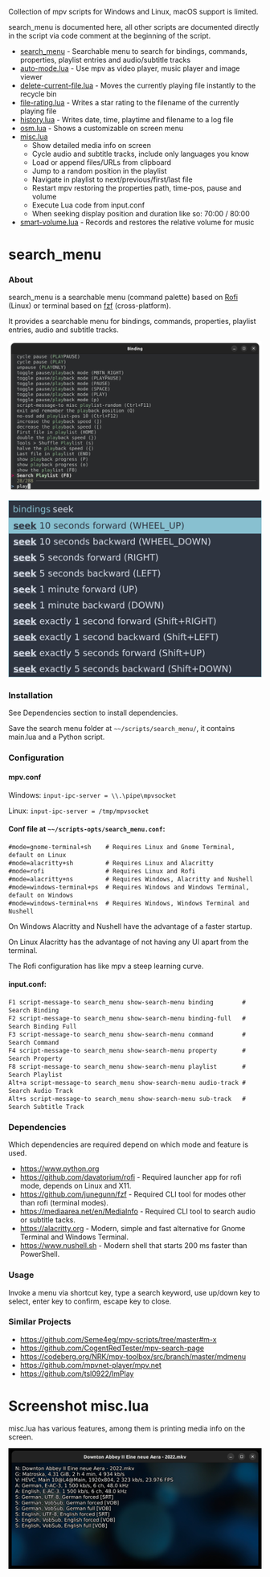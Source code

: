 
Collection of mpv scripts for Windows and Linux, macOS support is limited.

search_menu is documented here, all other scripts are
documented directly in the script via code comment
at the beginning of the script.

- [search_menu](#search_menu) - Searchable menu to search for bindings, commands, properties, playlist entries and audio/subtitle tracks
- [auto-mode.lua](#auto-mode.lua) - Use mpv as video player, music player and image viewer 
- [delete-current-file.lua](#delete-current-file.lua) - Moves the currently playing file instantly to the recycle bin
- [file-rating.lua](#file-rating.lua) - Writes a star rating to the filename of the currently playing file
- [history.lua](#history.lua) - Writes date, time, playtime and filename to a log file
- [osm.lua](#osm.lua) - Shows a customizable on screen menu
- [misc.lua](#misc.lua)
  - Show detailed media info on screen
  - Cycle audio and subtitle tracks, include only languages you know
  - Load or append files/URLs from clipboard
  - Jump to a random position in the playlist
  - Navigate in playlist to next/previous/first/last file
  - Restart mpv restoring the properties path, time-pos, pause and volume
  - Execute Lua code from input.conf
  - When seeking display position and duration like so: 70:00 / 80:00
- [smart-volume.lua](#smart-volume.lua) - Records and restores the relative volume for music

# search_menu

### About

search_menu is a searchable menu (command palette) based on [Rofi](https://github.com/davatorium/rofi) (Linux) or terminal based on [fzf](https://github.com/junegunn/fzf) (cross-platform).

It provides a searchable menu for bindings, commands, properties, playlist entries, audio and subtitle tracks.

![Terminal search menu](screenshots/search_menu-binding.png)

![Rofi search menu](screenshots/rofi.png)

### Installation

See Dependencies section to install dependencies.

Save the search menu folder at `~~/scripts/search_menu/`,
it contains main.lua and a Python script.

### Configuration

#### mpv.conf

Windows: `input-ipc-server = \\.\pipe\mpvsocket`

Linux: `input-ipc-server = /tmp/mpvsocket`

#### Conf file at `~~/scripts-opts/search_menu.conf`:

```
#mode=gnome-terminal+sh    # Requires Linux and Gnome Terminal, default on Linux
#mode=alacritty+sh         # Requires Linux and Alacritty
#mode=rofi                 # Requires Linux and Rofi
#mode=alacritty+ns         # Requires Windows, Alacritty and Nushell
#mode=windows-terminal+ps  # Requires Windows and Windows Terminal, default on Windows
#mode=windows-terminal+ns  # Requires Windows, Windows Terminal and Nushell
```

On Windows Alacritty and Nushell have the advantage of a faster startup.

On Linux Alacritty has the advantage of not having any UI apart from the terminal.

The Rofi configuration has like mpv a steep learning curve.

#### input.conf:

```
F1 script-message-to search_menu show-search-menu binding        # Search Binding
F2 script-message-to search_menu show-search-menu binding-full   # Search Binding Full
F3 script-message-to search_menu show-search-menu command        # Search Command
F4 script-message-to search_menu show-search-menu property       # Search Property
F8 script-message-to search_menu show-search-menu playlist       # Search Playlist
Alt+a script-message-to search_menu show-search-menu audio-track # Search Audio Track
Alt+s script-message-to search_menu show-search-menu sub-track   # Search Subtitle Track
```

### Dependencies

Which dependencies are required depend
on which mode and feature is used.

- https://www.python.org
- https://github.com/davatorium/rofi - Required launcher app for rofi mode, depends on Linux and X11.
- https://github.com/junegunn/fzf - Required CLI tool for modes other than rofi (terminal modes).
- https://mediaarea.net/en/MediaInfo - Required CLI tool to search audio or subtitle tacks.
- https://alacritty.org - Modern, simple and fast alternative for Gnome Terminal and Windows Terminal.
- https://www.nushell.sh - Modern shell that starts 200 ms faster than PowerShell.

### Usage

Invoke a menu via shortcut key, type a search keyword, use up/down key to select,
enter key to confirm, escape key to close.

### Similar Projects

- https://github.com/Seme4eg/mpv-scripts/tree/master#m-x
- https://github.com/CogentRedTester/mpv-search-page
- https://codeberg.org/NRK/mpv-toolbox/src/branch/master/mdmenu
- https://github.com/mpvnet-player/mpv.net
- https://github.com/tsl0922/ImPlay

# Screenshot misc.lua

misc.lua has various features, among them is printing media info on the screen.

![media-info](screenshots/media-info.jpg)
